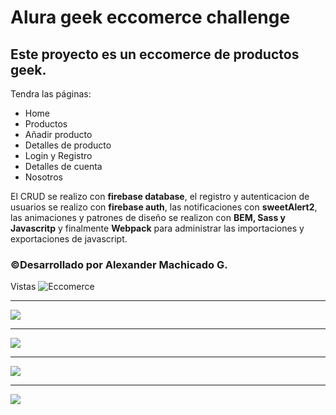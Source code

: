 
# **Alura geek eccomerce challenge**
## Este proyecto es un eccomerce de productos geek.
Tendra las páginas:
- Home
- Productos
- Añadir producto
- Detalles de producto
- Login y Registro
- Detalles de cuenta
- Nosotros

El CRUD se realizo con **firebase database**, el registro y autenticacion de usuarios se realizo con **firebase auth**, las notificaciones con **sweetAlert2**, las animaciones y patrones de diseño se realizon con **BEM, Sass y Javascritp** y finalmente **Webpack** para administrar las importaciones y exportaciones de javascript.
### &copy;Desarrollado por Alexander Machicado G.
Vistas
![Eccomerce](https://i.ibb.co/Wpgtg1b/eccomerce.jpg)

------------


![](https://i.ibb.co/1LBWt63/eccomerce.jpg)

------------


![](https://i.ibb.co/hc0skcN/eccomerce.jpg)

------------


![](https://i.ibb.co/VwnXhd3/eccomerce.jpg)

------------

![](https://i.ibb.co/JvFXXM8/mobile.png)
